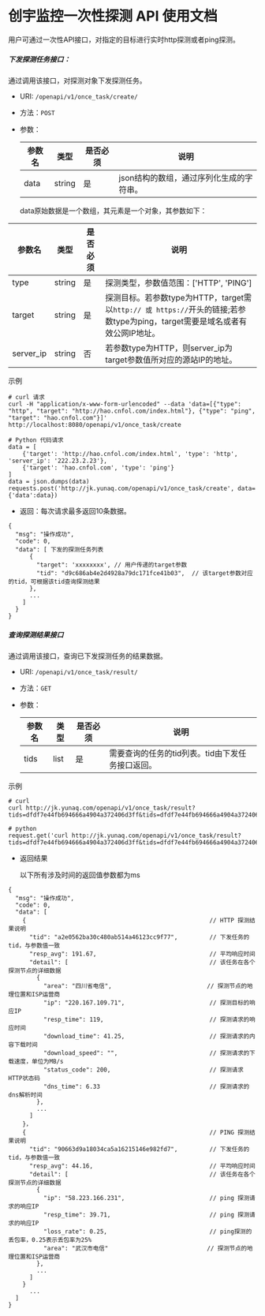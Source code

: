 # 创宇监控一次性探测 API 使用文档

用户可通过一次性API接口，对指定的目标进行实时http探测或者ping探测。

##### 下发探测任务接口：

通过调用该接口，对探测对象下发探测任务。

* URI: `/openapi/v1/once_task/create/`

* 方法：`POST` 

* 参数：

  | 参数名  | 类型     | 是否必须 | 说明                     |
  | ---- | ------ | ---- | ---------------------- |
  | data | string | 是    | json结构的数组，通过序列化生成的字符串。 |


  data原始数据是一个数组，其元素是一个对象，其参数如下：


| 参数名       | 类型     | 是否必须 | 说明                                       |
| --------- | ------ | ---- | ---------------------------------------- |
| type      | string | 是    | 探测类型，参数值范围：['HTTP', 'PING']              |
| target    | string | 是    | 探测目标。若参数type为HTTP，target需以`http:// 或 https://`开头的链接;若参数type为ping，target需要是域名或者有效公网IP地址。 |
| server_ip | string | 否    | 若参数type为HTTP，则server_ip为target参数值所对应的源站IP的地址。 |

示例

```
# curl 请求
curl -H "application/x-www-form-urlencoded" --data 'data=[{"type": "http", "target": "http://hao.cnfol.com/index.html"}, {"type": "ping", "target": "hao.cnfol.com"}]' http://localhost:8080/openapi/v1/once_task/create

# Python 代码请求
data = [
    {'target': 'http://hao.cnfol.com/index.html', 'type': 'http', 'server_ip': '222.23.2.23'},
    {'target': 'hao.cnfol.com', 'type': 'ping'}
]
data = json.dumps(data)
requests.post('http://jk.yunaq.com/openapi/v1/once_task/create', data={'data':data})
```



* 返回：每次请求最多返回10条数据。
```
{
  "msg": "操作成功",
  "code": 0,
  "data": [ 下发的探测任务列表
      {
        "target": 'xxxxxxxx', // 用户传递的target参数
        "tid": "d9c686ab4e2d4928a79dc171fce41b03",  // 该target参数对应的tid，可根据该tid查询探测结果
      },
      ...
    ]
  }
}
```

##### 查询探测结果接口

通过调用该接口，查询已下发探测任务的结果数据。

- URI: `/openapi/v1/once_task/result/`

- 方法：`GET`

- 参数：

  | 参数名  | 类型   | 是否必须 | 说明                          |
  | ---- | ---- | ---- | --------------------------- |
  | tids | list | 是    | 需要查询的任务的tid列表。tid由下发任务接口返回。 |

示例

```
# curl
curl http://jk.yunaq.com/openapi/v1/once_task/result?tids=dfdf7e44fb694666a4904a372406d3ff&tids=dfdf7e44fb694666a4904a372406d3f0

# python
request.get('curl http://jk.yunaq.com/openapi/v1/once_task/result?tids=dfdf7e44fb694666a4904a372406d3ff&tids=dfdf7e44fb694666a4904a372406d3f0')
```

* 返回结果

  以下所有涉及时间的返回值参数都为ms

```
{
  "msg": "操作成功",
  "code": 0,
  "data": [
    {                                                    // HTTP 探测结果说明
      "tid": "a2e0562ba30c480ab514a46123cc9f77",         // 下发任务的tid，与参数值一致
      "resp_avg": 191.67,                                // 平均响应时间
      "detail": [                                        // 该任务在各个探测节点的详细数据
        {
          "area": "四川省电信",                           // 探测节点的地理位置和ISP运营商
          "ip": "220.167.109.71",                        // 探测目标的响应IP
          "resp_time": 119,                              // 探测请求的响应时间
          "download_time": 41.25,                        // 探测请求的内容下载时间
          "download_speed": "",                          // 探测请求的下载速度，单位为MB/s
          "status_code": 200,                            // 探测请求HTTP状态码
          "dns_time": 6.33                               // 探测请求的dns解析时间
        },
        ...
      ]
    }，
    {                                                    // PING 探测结果说明
      "tid": "90663d9a18034ca5a16215146e982fd7",         // 下发任务的tid，与参数值一致
      "resp_avg": 44.16,                                 // 平均响应时间
      "detail": [                                        // 该任务在各个探测节点的详细数据
        {
          "ip": "58.223.166.231",                        // ping 探测请求的响应IP
          "resp_time": 39.71,                            // ping 探测请求的响应IP
          "loss_rate": 0.25,                             // ping探测的丢包率，0.25表示丢包率为25%
          "area": "武汉市电信"                            // 探测节点的地理位置和ISP运营商
        },
        ...
      ]
    }
      ...
  ]
}
```



